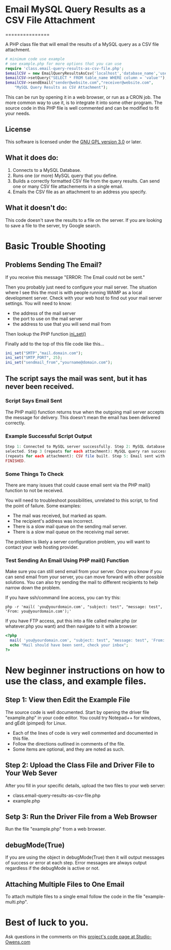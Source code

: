 # Email MySQL Query Results as a CSV File Attachment
===============

A PHP class file that will email the results of a MySQL query as a CSV file attachment. 
```php
# minimum code use example
# see example.php for more options that you can use
require 'class.email-query-results-as-csv-file.php';
$emailCSV = new EmailQueryResultsAsCsv('localhost','database_name','username','password');
$emailCSV->setQuery("SELECT * FROM table_name WHERE column = 'value'");
$emailCSV->sendEmail("sender@website.com","receiver@website.com",
    "MySQL Query Results as CSV Attachment");
```

This can be run by opening it in a web browser, or run as a CRON job. The more common way to use it, is to integrate it into some other program. The source code in this PHP file is well commented and can be modified to fit your needs.

## License
This software is licensed under the [GNU GPL version 3.0](http://www.gnu.org/licenses/gpl-3.0-standalone.html) or later.

## What it does do:

1. Connects to a MySQL Database.
2. Runs one (or more) MySQL query that you define.
3. Builds a correctly formatted CSV file from the query results. Can send one or many CSV file attachements in a single email.
4. Emails the CSV file as an attachment to an address you specify. 

## What it doesn't do:

This code doesn't save the results to a file on the server.
If you are looking to save a file to the server, try Google search.

# Basic Trouble Shooting

## Problems Sending The Email?
  
If you receive this message "ERROR: The Email could not be sent." 
  
Then you probably just need to configure your mail server. The situation where I see this the most is with people running WAMP as a local development server. Check with your web host to find out your mail server settings. You will need to know:
* the address of the mail server
* the port to use on the mail server
* the address to use that you will send mail from

Then lookup the PHP function [ini_set()](http://php.net/manual/en/function.ini-set.php)

Finally add to the top of this file code like this...
```php
ini_set("SMTP","mail.domain.com");
ini_set("SMTP_PORT", 25);
ini_set("sendmail_from","yourname@domain.com");
```

## The script says the mail was sent, but it has never been received.

### Script Says Email Sent

The PHP mail() function returns true when the outgoing mail server accepts the message for delivery. This doesn't mean the email has been delivered correctly. 

### Example Successful Script Output
```php
Step 1: Connected to MySQL server successfully. Step 2: MySQL database successfully 
selected. Step 3 (repeats for each attachment): MySQL query ran successfully. Step 4 
(repeats for each attachment): CSV file built. Step 5: Email sent with attachment. 
FINISHED.
```

### Some Things To Check

There are many issues that could cause email sent via the PHP mail() function to not be received. 

You will need to troubleshoot possibilities, unrelated to this script, to find the point of failure. Some examples:
* The mail was received, but marked as spam.
* The recipient's address was incorrect.
* There is a slow mail queue on the sending mail server.
* There is a slow mail queue on the receiving mail server.

The problem is likely a server configuration problem, you will want to contact your web hosting provider.

### Test Sending An Email Using PHP mail() Function
Make sure you can still send email from your server. Once you know if you can send email from your server, you can move forward with other possible solutions. You can also try sending the mail to different recipients to help narrow down the problem. 

If you have ssh/command line access, you can try this:

```
php -r 'mail( 'you@yourdomain.com', "subject: test", "message: test", 'From: you@yourdomain.com');'
```

If you have FTP access, put this into a file called mailer.php (or whatever.php you want) and then navigate to it with a browser:

```php
<?php
  mail( 'you@yourdomain.com', "subject: test", "message: test", 'From: you@yourdomain.com'); 
  echo "Mail should have been sent, check your inbox"; 
?>
```

# New beginner instructions on how to use the class, and example files.

## Step 1: View then Edit the Example File

The source code is well documented. Start by opening the driver file "example.php" in your code editor. You could try Notepad++ for windows, and gEdit (pimped) for Linux.

* Each of the lines of code is very well commented and documented in this file.
* Follow the directions outlined in comments of the file.
* Some items are optional, and they are noted as such.

## Step 2: Upload the Class File and Driver File to Your Web Sever

After you fill in your specific details, upload the two files to your web server:

* class.email-query-results-as-csv-file.php
* example.php

## Setp 3: Run the Driver File from a Web Browser

Run the file "example.php" from a web browser.

## debugMode(True)

If you are using the object in debugMode(True) then it will output messages of success or error at each step. Error messages are always output regardless if the debugMode is active or not.

## Attaching Multiple Files to One Email

To attach multiple files to a single email follow the code in the file "example-multi.php".

# Best of luck to you.
Ask questions in the comments on this [project's code page at Studio-Owens.com](http://www.studio-owens.com/code/email-mysql-query-results-as-a-csv-file-attachment.htm)
